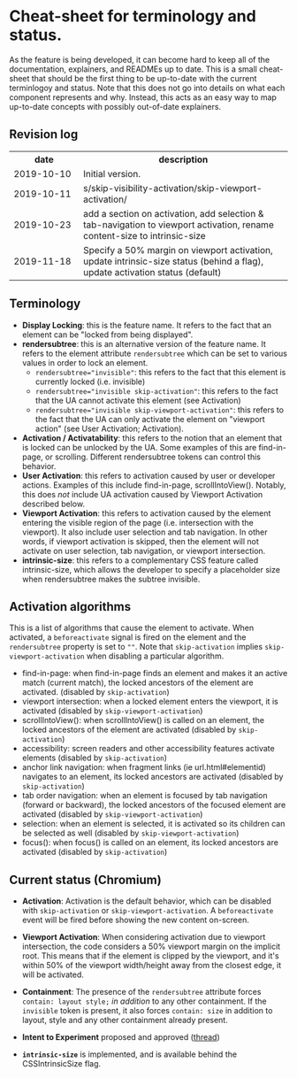 # Cheat-sheet for terminology and status.

As the feature is being developed, it can become hard to keep all of the
documentation, explainers, and READMEs up to date. This is a small cheat-sheet
that should be the first thing to be up-to-date with the current terminlogoy
and status. Note that this does not go into details on what each component
represents and why. Instead, this acts as an easy way to map up-to-date concepts
with possibly out-of-date explainers.

## Revision log

<table>
<th style="width: 110px">date</th><th>description</th>
<tr>
  <td>2019-10-10</td>
  <td>Initial version.</td>
</tr>
<tr>
  <td>2019-10-11</td>
  <td>s/skip-visibility-activation/skip-viewport-activation/</td>
</tr>
<tr>
  <td>2019-10-23</td>
  <td>add a section on activation, add selection &
      tab-navigation to viewport activation, rename content-size to
      intrinsic-size</td>
</tr>
<tr>
  <td>2019-11-18</td>
  <td>Specify a 50% margin on viewport activation, update intrinsic-size status
      (behind a flag), update activation status (default)</td>
</tr>
</table>

## Terminology

* **Display Locking**: this is the feature name. It refers to the fact that an
  element can be "locked from being displayed".
* **rendersubtree**: this is an alternative version of the feature name. It
  refers to the element attribute `rendersubtree` which can be set to various
  values in order to lock an element.
  * `rendersubtree="invisible"`: this refers to the fact that this
    element is currently locked (i.e. invisible)
  * `rendersubtree="invisible skip-activation"`: this refers to the
    fact that the UA cannot activate this element (see Activation)
  * `rendersubtree="invisible skip-viewport-activation"`: this refers to the
    fact that the UA can only activate the element on "viewport action" (see User
    Activation; Activation).
* **Activation / Activatability**: this refers to the notion that an element
  that is locked can be unlocked by the UA. Some examples of this are
  find-in-page, or scrolling. Different rendersubtree tokens can control this
  behavior.
* **User Activation**: this refers to activation caused by user or developer
  actions. Examples of this include find-in-page, scrollIntoView().
  Notably, this does *not* include UA activation caused by Viewport Activation
  described below.
* **Viewport Activation**: this refers to activation caused by the element
  entering the visible region of the page (i.e. intersection with the viewport).
  It also include user selection and tab navigation. In other words, if viewport
  activation is skipped, then the element will not activate on user selection,
  tab navigation, or viewport intersection.
* **intrinsic-size**: this refers to a complementary CSS feature called
  intrinsic-size, which allows the developer to specify a placeholder size when
  rendersubtree makes the subtree invisible.

## Activation algorithms

This is a list of algorithms that cause the element to activate. When activated,
a `beforeactivate` signal is fired on the element and the `rendersubtree`
property is set to `""`. Note that `skip-activation` implies
`skip-viewport-activation` when disabling a particular algorithm.

* find-in-page: when find-in-page finds an element and makes it an active match
  (current match), the locked ancestors of the element are activated. (disabled
  by `skip-activation`)
* viewport intersection: when a locked element enters the viewport, it is
  activated (disabled by `skip-viewport-activation`)
* scrollIntoView(): when scrollIntoView() is called on an element, the locked
  ancestors of the element are activated (disabled by `skip-activation`)
* accessibility: screen readers and other accessibility features activate
  elements (disabled by `skip-activation`)
* anchor link navigation: when fragment links (ie url.html#elementid) navigates
  to an element, its locked ancestors are activated (disabled by
  `skip-activation`)
* tab order navigation: when an element is focused by tab navigation (forward or
  backward), the locked ancestors of the focused element are activated (disabled
  by `skip-viewport-activation`)
* selection: when an element is selected, it is activated so its children can be
  selected as well (disabled by `skip-viewport-activation`)
* focus(): when focus() is called on an element, its locked ancestors are
  activated (disabled by `skip-activation`)

## Current status (Chromium)

* **Activation**: Activation is the default behavior, which can be disabled with
  `skip-activation` or `skip-viewport-activation`. A `beforeactivate` event will
  be fired before showing the new content on-screen.

* **Viewport Activation**: When considering activation due to viewport
  intersection, the code considers a 50% viewport margin on the implicit root.
  This means that if the element is clipped by the viewport, and it's within 50%
  of the viewport width/height  away from the closest edge, it will be activated.

* **Containment**: The presence of the `rendersubtree` attribute forces
  `contain: layout style;` *in addition* to any other containment. If the
  `invisible` token is present, it also forces `contain: size` in addition to
  layout, style and any other containment already present.

* **Intent to Experiment** proposed and approved ([thread](https://groups.google.com/a/chromium.org/d/msg/blink-dev/-6Cp2osHn50/VZhPCrXHDAAJ))

* **`intrinsic-size`** is implemented, and is available behind the
  CSSIntrinsicSize flag.

